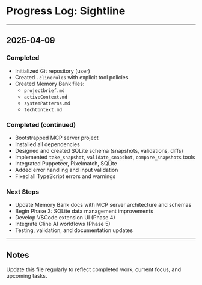 # Progress Log: Sightline

---

## 2025-04-09

### Completed
- Initialized Git repository (user)
- Created `.clinerules` with explicit tool policies
- Created Memory Bank files:
  - `projectbrief.md`
  - `activeContext.md`
  - `systemPatterns.md`
  - `techContext.md`

### Completed (continued)
- Bootstrapped MCP server project
- Installed all dependencies
- Designed and created SQLite schema (snapshots, validations, diffs)
- Implemented `take_snapshot`, `validate_snapshot`, `compare_snapshots` tools
- Integrated Puppeteer, Pixelmatch, SQLite
- Added error handling and input validation
- Fixed all TypeScript errors and warnings

### Next Steps
- Update Memory Bank docs with MCP server architecture and schemas
- Begin Phase 3: SQLite data management improvements
- Develop VSCode extension UI (Phase 4)
- Integrate Cline AI workflows (Phase 5)
- Testing, validation, and documentation updates

---

## Notes
Update this file regularly to reflect completed work, current focus, and upcoming tasks.
